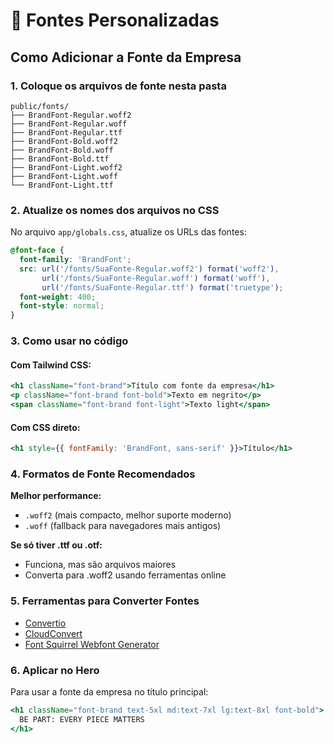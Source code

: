 # 📝 Fontes Personalizadas

## Como Adicionar a Fonte da Empresa

### 1. Coloque os arquivos de fonte nesta pasta
```
public/fonts/
├── BrandFont-Regular.woff2
├── BrandFont-Regular.woff
├── BrandFont-Regular.ttf
├── BrandFont-Bold.woff2
├── BrandFont-Bold.woff
├── BrandFont-Bold.ttf
├── BrandFont-Light.woff2
├── BrandFont-Light.woff
└── BrandFont-Light.ttf
```

### 2. Atualize os nomes dos arquivos no CSS
No arquivo `app/globals.css`, atualize os URLs das fontes:

```css
@font-face {
  font-family: 'BrandFont';
  src: url('/fonts/SuaFonte-Regular.woff2') format('woff2'),
       url('/fonts/SuaFonte-Regular.woff') format('woff'),
       url('/fonts/SuaFonte-Regular.ttf') format('truetype');
  font-weight: 400;
  font-style: normal;
}
```

### 3. Como usar no código

#### Com Tailwind CSS:
```jsx
<h1 className="font-brand">Título com fonte da empresa</h1>
<p className="font-brand font-bold">Texto em negrito</p>
<span className="font-brand font-light">Texto light</span>
```

#### Com CSS direto:
```jsx
<h1 style={{ fontFamily: 'BrandFont, sans-serif' }}>Título</h1>
```

### 4. Formatos de Fonte Recomendados

**Melhor performance:**
- `.woff2` (mais compacto, melhor suporte moderno)
- `.woff` (fallback para navegadores mais antigos)

**Se só tiver .ttf ou .otf:**
- Funciona, mas são arquivos maiores
- Converta para .woff2 usando ferramentas online

### 5. Ferramentas para Converter Fontes
- [Convertio](https://convertio.co/ttf-woff2/)
- [CloudConvert](https://cloudconvert.com/ttf-to-woff2)
- [Font Squirrel Webfont Generator](https://www.fontsquirrel.com/tools/webfont-generator)

### 6. Aplicar no Hero
Para usar a fonte da empresa no título principal:

```jsx
<h1 className="font-brand text-5xl md:text-7xl lg:text-8xl font-bold">
  BE PART: EVERY PIECE MATTERS
</h1>
``` 